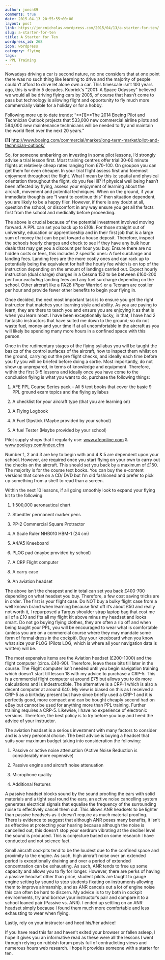 ```yaml
---
author: joncn89
comments: true
date: 2015-04-13 20:55:55+00:00
layout: post
link: https://joncnicholas.wordpress.com/2015/04/13/a-starter-for-ten/
slug: a-starter-for-ten
title: A Starter for Ten
wordpress_id: 268
icon: wordpress
category: flying
tags:
- PPL Training
---
```


Nowadays driving a car is second nature, no one considers that at one point there was no such thing like learning to drive and the majority of people couldn’t afford to drive let alone own a car. This timescale isn’t 100 years ago, this is within 5 decades. Kubrick's "2001: A Space Odyssey" believed we would all be driving flying cars by 2005, of course that hasn’t come to pass but technology is allowing flight and opportunity to fly much more commercially viable for a holiday or for a hobby.

Following more up to date trends: “**[1]**The 2014 Boeing Pilot and Technician Outlook projects that 533,000 new commercial airline pilots and 584,000 new maintenance technicians will be needed to fly and maintain the world fleet over the next 20 years.”

**[1]** http://www.boeing.com/commercial/market/long-term-market/pilot-and-technician-outlook/

So, for someone embarking on investing in some pilot lessons, I’d strongly advise a trial lesson first. Most training centres offer trial 30-60 minute flights at relatively cheap rates ranging from £70-100. On groupon you can get them for even cheaper. In your trial flight assess first and foremost enjoyment throughout the flight. What I mean by this is: spatial and physical orientation throughout the flight, do you feel ill? If physical well being hasn’t been affected by flying, assess your enjoyment of learning about the aircraft, movement and potential techniques. When on the ground, if your immediate thoughts are “I want to continue this” then situation dependent, you are likely to be a happy flier. However, if there is any doubt at all, question the school, or discomfort in any way ensure you get all the facts first from the school and medically before proceeding.

The above is crucial because of the potential investment involved moving forward. A PPL can set you back up to £10k. For those straight out of university, education or apprenticeship and in their first job that is a large sum of money that can be put toward a house deposit. Therefore, inspect the schools hourly charges and check to see if they have any bulk hour deals that may get you a discount per hour you buy. Ensure there are no hidden costs or fees, this includes 2 specific ones: A fuel surcharge and landing fees. Landing fees are the more costly ones and can rack up to potentially being the equivalent for half the hourly fee which is on top of the instruction depending on the amount of landings carried out. Expect hourly instruction (dual charge) charges in a Cessna 152 to be between £160-200 per hour _excluding_ landing fees and any fuel surcharge depending on the school. Other aircraft like a PA28 (Piper Warrior) or a Tecnam are costlier per hour and provide fewer other benefits to begin your flying in.

Once decided, the next most important task is to ensure you get the right instructor that matches your learning style and ability. As you are paying to learn, they are there to teach you and ensure you are enjoying it as that is when you learn most. I have been exceptionally lucky, in that, I have had 2 fantastic instructors that have suited me down to the ground; so do not waste fuel, money and your time if at all uncomfortable in the aircraft as you will likely be spending many more hours in a confined space with this person.

Once in the rudimentary stages of the flying syllabus you will be taught the basics of the control surfaces of the aircraft, how to inspect them whilst on the ground, carrying out the pre flight checks, and ideally each time before you fly you will be briefed before doing a sortie. Most importantly, do not show up unprepared, in terms of knowledge and equipment. Therefore, within the first 3-5 lessons and ideally once you have come to the conclusion flying is what you want to do, purchase the following things:



	
  1. AFE PPL Course Series pack – All 5 text books that cover the basic 9 PPL ground exam topics and the flying syllabus

	
  2. A checklist for your aircraft type (that you are learning on)

	
  3. A Flying Logbook

	
  4. A Fuel Dipstick (Maybe provided by your school)

	
  5. A fuel Tester (Maybe provided by your school)


Pilot supply shops that I regularly use: www.afeonline.com & www.pooleys.com/index.cfm

Number 1, 2 and 3 are key to begin with and 4 & 5 are dependent upon your school. However, are required once you start flying on your own to carry out the checks on the aircraft. This should set you back by a maximum of £150. The majority is for the course text books. You can buy the e-content versions that come on a CD/ DVD but I’m old fashioned and prefer to pick up something from a shelf to read than a screen.

Within the next 10 lessons, if all going smoothly look to expand your flying kit to the following:

	
  1. 1:500,000 aeronautical chart

	
  2. Staedtler permanent marker pens

	
  3. PP-2 Commercial Square Protractor

	
  4. A Scale Ruler NHB010 HBM-1 (24 cm)

	
  5. A4/A5 Kneeboard

	
  6. PLOG pad (maybe provided by school)

	
  7. A CRP Flight computer

	
  8. A carry case

	
  9. An aviation headset


The above isn’t the cheapest and in total can set you back £400-700 depending on what headset you buy. Therefore, a few cost saving tricks are in order. The first is your flight case. Do NOT buy a bulky flight case from a well known brand when learning because first off it’s about £50 and really not worth it, I repurposed a Targus shoulder strap laptop bag that cost me all of a £10 and fits all my flight kit above minus my headset and looks smart. Do not go buying flying clothes, they are often a rip off and when being taught your PPL, you will be encouraged to wear what is comfortable (unless you are on a commercial course where they may mandate some form of formal dress in the cockpit). Buy your kneeboard when you know what size your PLOG (Pilots LOG, which is where all your navigation data is written) will be.

The most expensive items are the Aviation headset (£200-1000) and the flight computer (circa. £40-90). Therefore, leave these bits till later in the course. The Flight computer isn’t needed until you begin navigation training which doesn’t start till lesson 18 with my advice to purchase a CRP-5. This is a commercial flight computer at around £75 but allows you to do more calculations and is indestructible. The alternative is a CRP-1 which is also a decent computer at around £40. My view is biased on this as I received a CRP-5 as a birthday present but have since briefly used a CRP-1 and it is perfectly good, more compact and can be bought cheaply second had on eBay but cannot be used for anything more than PPL training. Further training requires a CRP-5. Likewise, I have no experience of electronic versions. Therefore, the best policy is to try before you buy and heed the advice of your instructor.

The aviation headset is a serious investment with many factors to consider and is a very personal choice. The best advice is buying a headset that suits your maximum budget taking into consideration the following:

	
  1. Passive or active noise attenuation (Active Noise Reduction is considerably more expensive)

	
  2. Passive engine and aircraft noise attenuation

	
  3. Microphone quality

	
  4. Additional features


A passive headset blocks sound by the sound proofing the ears with solid materials and a tight seal round the ears, an active noise cancelling system generates electrical signals that equalise the frequency of the surrounding noise to effectively cancel them out. This allows ANR headsets to be lighter than passive headsets as it doesn’t require as much material proofing. There is evidence to suggest that although ANR poses many benefits, it isn’t as effective at protecting your hearing because although the noise is cancelled out, this doesn’t stop your eardrum vibrating at the decibel level the sound is produced. This is conjecture based on some research I have conducted and not science fact.

Small aircraft cockpits tend to be the loudest due to the confined space and proximity to the engine. As such, high aircraft noise over an extended period is exceptionally draining and over a period of extended concentration can be exhausting. As such, ANR tends to free up some capacity and allows you to fly for longer. However, there are perks of having a passive headset other than price, student pilots are taught to gauge engine setting by sound to stop students fixating on instruments allowing them to improve airmanship, and as ANR cancels out a lot of engine noise this can often be hard to discern. My advice is to try both in cockpit environments, try and borrow your instructor’s pair and compare it to a school loaned pair (Passive vs. ANR). I ended up settling on an ANR headset simply because I found them much more comfortable and less exhausting to wear when flying.

Lastly, rely on your instructor and heed his/her advice!

If you have read this far and haven’t exited your browser or fallen asleep, I hope it gives you an informative read as these were all the lessons I went through relying on rubbish forum posts full of contradicting views and numerous hours web research. I hope it provides someone with a starter for ten.
